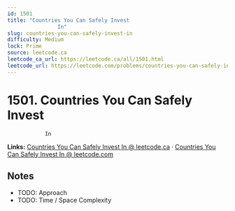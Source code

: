 ```yaml
--- 
id: 1501
title: "Countries You Can Safely Invest
                In"
slug: countries-you-can-safely-invest-in
difficulty: Medium
lock: Prime
source: leetcode.ca
leetcode_ca_url: https://leetcode.ca/all/1501.html
leetcode_url: https://leetcode.com/problems/countries-you-can-safely-invest-in/
---
```


# 1501. Countries You Can Safely Invest
                In

**Links:** [Countries You Can Safely Invest
                In @ leetcode.ca](https://leetcode.ca/all/1501.html) · [Countries You Can Safely Invest
                In @ leetcode.com](https://leetcode.com/problems/countries-you-can-safely-invest-in/)

## Notes
- TODO: Approach
- TODO: Time / Space Complexity
